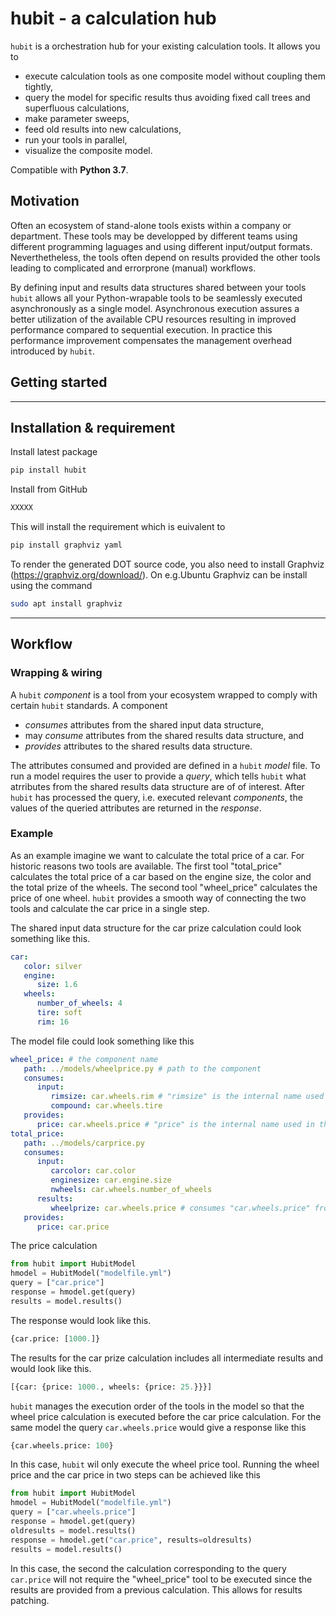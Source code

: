 ﻿# hubit - a calculation hub  

`hubit` is a orchestration hub for your existing calculation tools. It allows you to 

- execute calculation tools as one composite model without coupling them tightly,
- query the model for specific results thus avoiding fixed call trees and superfluous calculations,
- make parameter sweeps,
- feed old results into new calculations,
- run your tools in parallel,
- visualize the composite model.

Compatible with __Python 3.7__.

## Motivation
Often an ecosystem of stand-alone tools exists within a company or department. These tools may be developped by  different teams using different programming laguages and using different input/output formats. Neverthetheless, the tools often depend on results provided the other tools leading to complicated and errorprone (manual) workflows.

By defining input and results data structures shared between your tools `hubit` allows all your Python-wrapable tools to be seamlessly executed asynchronously as a single model. Asynchronous execution
assures a better utilization of the available CPU resources resulting in improved performance compared to sequential execution. In practice this performance improvement compensates the management overhead introduced by `hubit`.

## Getting started



------------------


## Installation & requirement

Install latest package
```sh
pip install hubit
```

Install from GitHub
```sh
XXXXX
```

This will install the requirement which is euivalent to
```sh
pip install graphviz yaml
```

To render the generated DOT source code, you also need to install Graphviz (https://graphviz.org/download/). On e.g.Ubuntu Graphviz can be install using the command
```sh
sudo apt install graphviz
```

------------------


## Workflow

### Wrapping & wiring
A `hubit` _component_ is a tool from your ecosystem wrapped to comply with certain `hubit` standards. A component 

- _consumes_ attributes from the shared input data structure, 
- may _consume_ attributes from the shared results data structure, and 
- _provides_ attributes to the shared results data structure. 

The attributes consumed and provided are defined in a `hubit` _model_ file. To run a model requires the user to provide a _query_, which tells `hubit` what atrributes from the shared results data structure are of of interest. After `hubit` has processed the query, i.e. executed relevant _components_, the values of the queried attributes are returned in the _response_. 

### Example
As an example imagine we want to calculate the total price of a car. For historic reasons two tools are available. The first tool "total_price" calculates the total price of a car based on the engine size, the color and the total prize of the wheels. The second tool "wheel_price" calculates the price of one wheel. `hubit` provides a smooth way of connecting the two tools and calculate the car price in a single step.

The shared input data structure for the car prize calculation could look something like this.

```yml
car:
   color: silver
   engine:
      size: 1.6
   wheels:
      number_of_wheels: 4
      tire: soft
      rim: 16
```

The model file could look something like this 

```yml
wheel_price: # the component name
   path: ../models/wheelprice.py # path to the component
   consumes:
      input:
         rimsize: car.wheels.rim # "rimsize" is the internal name used in the "wheel_price" component. "car.wheels.rim" is a path in the shared input data structure
         compound: car.wheels.tire
   provides:
      price: car.wheels.price # "price" is the internal name used in the "wheel_price" component. "car.wheels.price" is a path in the shared results data structure
total_price: 
   path: ../models/carprice.py 
   consumes:
      input: 
         carcolor: car.color
         enginesize: car.engine.size
         nwheels: car.wheels.number_of_wheels
      results:
         wheelprize: car.wheels.price # consumes "car.wheels.price" from the shared results data structure. 
   provides:
      price: car.price
```
The price calculation 

```python
from hubit import HubitModel
hmodel = HubitModel("modelfile.yml")
query = ["car.price"]
response = hmodel.get(query)
results = model.results()
```

The response would look like this.

```python
{car.price: [1000.]}
```

The results for the car prize calculation includes all intermediate results and would look like this.

```python
[{car: {price: 1000., wheels: {price: 25.}}}]
```

`hubit` manages the execution order of the tools in the model so that the wheel price calculation is executed before the car price calculation. For the same model the query `car.wheels.price` would give a response like this

```python
{car.wheels.price: 100}
```

In this case, `hubit` wil only execute the wheel price tool. Running the wheel price and the car price in two steps can be achieved like this

```python
from hubit import HubitModel
hmodel = HubitModel("modelfile.yml")
query = ["car.wheels.price"]
response = hmodel.get(query)
oldresults = model.results()
response = hmodel.get("car.price", results=oldresults)
results = model.results()
```

In this case, the second the calculation corresponding to the query `car.price` will not require the "wheel_price" tool to be executed since the results are provided from a previous calculation. This allows for results patching.

